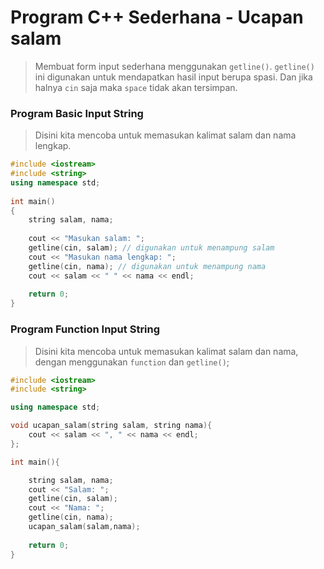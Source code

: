 # **Program C++ Sederhana - Ucapan salam**

> Membuat form input sederhana menggunakan `getline()`. `getline()` ini digunakan untuk mendapatkan hasil input berupa spasi. Dan jika halnya `cin` saja maka `space` tidak akan tersimpan.

### Program Basic Input String
> Disini kita mencoba untuk memasukan kalimat salam dan nama lengkap.

```cpp
#include <iostream>
#include <string>
using namespace std;
 
int main()
{
    string salam, nama;
 
    cout << "Masukan salam: ";
    getline(cin, salam); // digunakan untuk menampung salam
    cout << "Masukan nama lengkap: ";
    getline(cin, nama); // digunakan untuk menampung nama
    cout << salam << " " << nama << endl;
 
    return 0;
}
```

### Program Function Input String
> Disini kita mencoba untuk memasukan kalimat salam dan nama, dengan menggunakan `function` dan `getline()`;


```cpp
#include <iostream>
#include <string>

using namespace std;

void ucapan_salam(string salam, string nama){
    cout << salam << ", " << nama << endl;
};

int main(){

    string salam, nama;
    cout << "Salam: ";
    getline(cin, salam);
    cout << "Nama: ";
    getline(cin, nama);
    ucapan_salam(salam,nama);
    
    return 0;
}
```